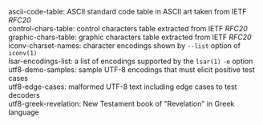 ascii-code-table: ASCII standard code table in ASCII art taken from IETF *RFC20*  
control-chars-table: control characters table extracted from IETF *RFC20*  
graphic-chars-table: graphic characters table extracted from IETF *RFC20*  
iconv-charset-names: character encodings shown by `--list` option of `iconv(1)`  
lsar-encodings-list: a list of encodings supported by the `lsar(1)` `-e` option  
utf8-demo-samples: sample UTF-8 encodings that must elicit positive test cases  
utf8-edge-cases: malformed UTF-8 text including edge cases to test decoders  
utf8-greek-revelation: New Testament book of "Revelation" in Greek language  
